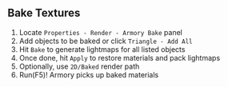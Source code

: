 ## Bake Textures

1. Locate `Properties - Render - Armory Bake` panel
2. Add objects to be baked or click `Triangle - Add All`
3. Hit `Bake` to generate lightmaps for all listed objects
4. Once done, hit `Apply` to restore materials and pack lightmaps
5. Optionally, use `2D/Baked` render path
6. Run(F5)! Armory picks up baked materials
